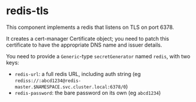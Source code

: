# redis-tls

This component implements a redis that listens on TLS on port 6378.

It creates a cert-manager Certificate object; you need to patch this certificate
to have the appropriate DNS name and issuer details.

You need to provide a `Generic`-type `secretGenerator` named `redis`, with two keys:

- `redis-url`: a full redis URL, including auth string (eg `rediss://:abcd1234@redis-master.$NAMESPACE.svc.cluster.local:6378/0`)
- `redis-password`: the bare password on its own (eg `abcd1234`)
